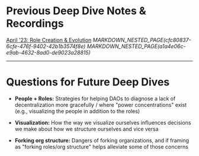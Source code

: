 
# **Previous Deep Dive Notes & Recordings**

[April '23: Role Creation & Evolution](https://app.charmverse.io/hats-protocol/page-1872928832514209)
_MARKDOWN_NESTED_PAGE(cfc80837-6cfe-476f-9402-42b1b3574f8e)_
_MARKDOWN_NESTED_PAGE(a1a4e06c-e9ab-4632-8ad0-de9023a28815)_

---

# **Questions for Future Deep Dives**

- **People + Roles:** Strategies for helping DAOs to diagnose a lack of decentralization more gracefully / where "power concentrations" exist (e.g., visualizing the people in addition to the roles)

- **Visualization:** How the way we visualize ourselves influences decisions we make about how we structure ourselves and vice versa

- **Forking org structure:** Dangers of forking organizations, and if framing as "forking roles/org structure" helps alleviate some of those concerns